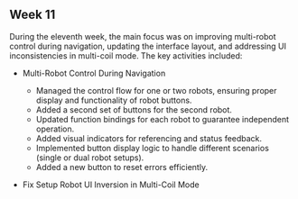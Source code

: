 ## Week 11

During the eleventh week, the main focus was on improving multi-robot control during navigation, updating the interface layout, and addressing UI inconsistencies in multi-coil mode. The key activities included:

- Multi-Robot Control During Navigation
    - Managed the control flow for one or two robots, ensuring proper display and functionality of robot buttons.
    - Added a second set of buttons for the second robot.
    - Updated function bindings for each robot to guarantee independent operation.
    - Added visual indicators for referencing and status feedback.
    - Implemented button display logic to handle different scenarios (single or dual robot setups).
    - Added a new button to reset errors efficiently.

- Fix Setup Robot UI Inversion in Multi-Coil Mode
